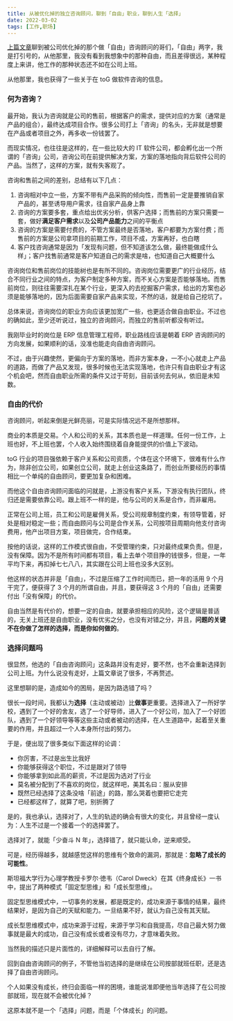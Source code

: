 ```yaml
---
title: 从被优化掉的独立咨询顾问，聊到「自由」职业，聊到人生「选择」
date: 2022-03-02
tags: [工作,职场]
---
```


[上篇文章](/2022/02/24/unemployed.html)聊到被公司优化掉的那个做「自由」咨询顾问的哥们，「自由」两字，我是打引号的，从他那里，我没有看到我想象中的那种自由，而且差得很远，某种程度上来讲，他工作的那种状态还不如在公司上班。

<!-- more -->

从他那里，我也获得了一些关于在 toG 做软件咨询的信息。

### 何为咨询？

最开始，我认为咨询就是公司的售前，根据客户的需求，提供对应的方案（通常是产品的组合），最终达成项目合作。很多公司打上「咨询」的名头，无非就是想要在产品或者项目之外，再多收一份钱罢了。

而现实情况，也往往是这样的，在一些比较大的 IT 软件公司，都会孵化出一个所谓的「咨询」公司，咨询公司在前提供解决方案，方案的落地指向背后软件公司的产品。当然了，这样的方案，就有失客观了。

咨询和售前之间的差别，总结有以下几点：

1. 咨询相对中立一些，方案不带有产品采购的倾向性，而售前一定是要推销自家产品的，甚至诱导用户需求，往自家产品身上靠
2. 咨询的方案要多套，重点给出优劣分析，供客户选择；而售前的方案只需要一套，做好**满足客户需求**以及**公司产品能力**之间的平衡点
3. 咨询的方案是需要付费的，不管方案最终是否落地，客户都要为方案付费；而售前的方案是公司拿项目的前期工作，项目不成，方案再好，也白瞎
4. 客户找咨询通常是因为「发现有问题，但不知道该怎么做，最终能做成什么样」；客户找售前通常是客户知道自己的需求是啥，也知道自己大概要什么

咨询岗位和售前岗位的技能树也是有所不同的。咨询岗位需要更广的行业经历，结合不同行业之间的特点，为客户制定多种方案，而不关心方案是否能够落地。而售前岗位，则往往需要深扎在某个行业，更深入的去挖掘客户需求，给出的方案也必须是能够落地的，因为后面需要自家产品来实现，不然的话，就是给自己挖坑了。

总体来说，咨询岗位的职业方向应该更加宽广一些，也更适合做自由职业。不过也的确如此，至少还听说过，独立的咨询顾问，而独立的售前听都没有听过。

我刚毕业时的岗位是 ERP 信息管理工程师，职业路线应该是朝着 ERP 咨询顾问的方向发展，如果顺利的话，没准也能走向自由咨询顾问。

不过，由于兴趣使然，更偏向于方案的落地，而非方案本身，一不小心就走上产品的道路，而做了产品又发现，很多时候也无法实现落地，也许只有自由职业才有这个机会吧，然而自由职业所需的条件又过于苛刻，目前该何去何从，依旧是未知数。

### 自由的代价

咨询顾问，听起来倒是光鲜亮丽，可是实际情况远不是所想那样。

商业的本质是交易。个人和公司的关系，其本质也是一样道理。任何一份工作，上班也好，不上班也罢，个人收入始终围绕着自身能提供的价值上下波动。

toG 行业的项目强依赖于客户关系和公司资质，个体在这个环境下，很难有什么作为，除非创立公司，如果创立公司，就走上创业这条路了，而创业所要经历的事情相比一个单纯的自由顾问，要更加复杂和困难。

而他这个自由咨询顾问面临的问就是，上游没有客户关系，下游没有执行团队，终归还是需要依靠公司。跟上班不一样的是，他与公司的关系是合作，而非雇用。

正常在公司上班，员工和公司是雇佣关系，受公司规章制度约束，有领导管着，好处是相对稳定一些；而自由顾问与公司是合作关系，公司按项目周期向他支付咨询费用，他产出项目方案，项目做完，合作结束。

按他的话说，这样的工作模式很自由，不受管理约束，只对最终成果负责。但是，没有保障。因为不是所有时间都有项目，看上去单个项目挣的钱很多，但是，一年平均下来，再扣掉七七八八，其实跟在公司上班也没多大区别。

他这样的状态并非是「自由」，不过是压缩了工作时间而已，把一年的活用 9 个月干完了，便获得了 3 个月的所谓自由，并且，要获得这 3 个月的「自由」还需要付出「没有保障」的代价。

自由当然是有代价的，想要一定的自由，就要承担相应的风险，这个逻辑是普适的，无关上班还是自由职业，没有优劣之分，也没有对错之分，并且，**问题的关键不在你做了怎样的选择，而是你如何做的**。

### 选择问题吗

很显然，他选的「自由咨询顾问」这条路并没有走好，要不然，也不会重新选择到 公司上班。为什么说没有走好，上篇文章说了很多，不再赘述。

这里想聊的是，造成如今的困局，是因为路选错了吗？

很长一段时间，我都认为**选择**（主动或被动）比**做事**更重要。选择进入了一所好学校，遇到了一个好的舍友，选了一个好导师，进入了一个好公司，加入了一个好团队，遇到了一个好领导等等这些主动或者被动的选择，在人生道路中，起着至关重要的作用，并且超过一个人本身所付出的努力。

于是，便出现了很多类似下面这样的论调：

- 你厉害，不过是出生比我好
- 你能够获得这个职位，不过是跟对了领导
- 你能够拿到如此高的薪资，不过是因为选对了行业
- 莫名被分配到了不喜欢的岗位，就这样吧，美其名曰：服从安排
- 既然已经选择了这条没啥「前途」的路，那么哭着也要把它走完
- 已经都这样了，就算了吧，别折腾了

是的，我也承认，选择对了，人生的轨迹的确会有很大的变化，并且曾经一度认为：人生不过是一个接着一个的选择罢了。

选择对了，就能「少奋斗 N 年」，选择错了，就只能认命，逆来顺受。

可是，经历得越多，就越感觉这样的思维有个致命的漏洞，那就是：**忽略了成长的可能性**。

斯坦福大学行为心理学教授卡罗尔·徳韦（Carol Dweck）在其《终身成长》一书中，提出了两种模式「固定型思维」和「成长型思维」。

固定型思维模式中，一切事务的发展，都是既定的，成功来源于事情的结果，最终结果好，是因为自己的天赋和能力。一旦结果不好，就认为自己没有其天赋。

成长型思维模式中，成功来源于过程，来源于学习和自我提高，尽自己最大努力做事就是最大的成功，自己没有成长或者没有尽力，才意味着失败。

当然我的描述只是片面性的，详细解释可以去自行了解。

回到自由咨询顾问的例子，不管他当初选择的是继续在公司按部就班任职，还是选择了自由咨询顾问。

个人如果没有成长，终归会面临一样的困境，谁能说准即便他当年选择了在公司按部就班，现在就不会被优化掉？

这原本就不是一个「选择」问题，而是「个体成长」的问题。